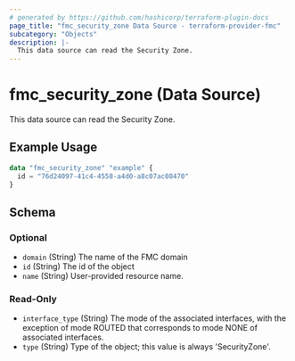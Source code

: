 ```yaml
---
# generated by https://github.com/hashicorp/terraform-plugin-docs
page_title: "fmc_security_zone Data Source - terraform-provider-fmc"
subcategory: "Objects"
description: |-
  This data source can read the Security Zone.
---
```


# fmc_security_zone (Data Source)

This data source can read the Security Zone.

## Example Usage

```terraform
data "fmc_security_zone" "example" {
  id = "76d24097-41c4-4558-a4d0-a8c07ac08470"
}
```

<!-- schema generated by tfplugindocs -->
## Schema

### Optional

- `domain` (String) The name of the FMC domain
- `id` (String) The id of the object
- `name` (String) User-provided resource name.

### Read-Only

- `interface_type` (String) The mode of the associated interfaces, with the exception of mode ROUTED that corresponds to mode NONE of associated interfaces.
- `type` (String) Type of the object; this value is always 'SecurityZone'.
